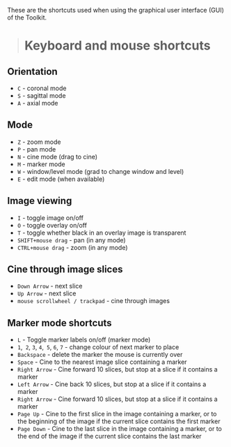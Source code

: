 These are the shortcuts used when using the graphical user interface (GUI) of the Toolkit.

> # Keyboard and mouse shortcuts #

## Orientation ##
  * `C` - coronal mode
  * `S` - sagittal mode
  * `A` - axial mode

## Mode ##
  * `Z` - zoom mode
  * `P` - pan mode
  * `N` - cine mode (drag to cine)
  * `M` - marker mode
  * `W` - window/level mode (grad to change window and level)
  * `E` - edit mode (when available)

## Image viewing ##
  * `I` - toggle image on/off
  * `O` - toggle overlay on/off
  * `T` - toggle whether black in an overlay image is transparent
  * `SHIFT+mouse drag` - pan (in any mode)
  * `CTRL+mouse drag` - zoom (in any mode)

## Cine through image slices ##
  * `Down Arrow` - next slice
  * `Up Arrow` - next slice
  * `mouse scrollwheel / trackpad` - cine through images

## Marker mode shortcuts ##
  * `L` - Toggle marker labels on/off (marker mode)
  * `1`,` 2`, `3`, `4`,` 5`, `6`, `7` - change colour of next marker to place
  * `Backspace` - delete the marker the mouse is currently over
  * `Space` - Cine to the nearest image slice containing a marker
  * `Right Arrow` - Cine forward 10 slices, but stop at a slice if it contains a marker
  * `Left Arrow` - Cine back 10 slices, but stop at a slice if it contains a marker
  * `Right Arrow` - Cine forward 10 slices, but stop at a slice if it contains a marker
  * `Page Up` - Cine to the first slice in the image containing a marker, or to the beginning of the image if the current slice contains the first marker
  * `Page Down` - Cine to the last slice in the image containing a marker, or to the end of the image if the current slice contains the last marker